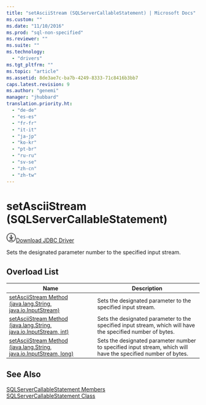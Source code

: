 ```yaml
---
title: "setAsciiStream (SQLServerCallableStatement) | Microsoft Docs"
ms.custom: ""
ms.date: "11/10/2016"
ms.prod: "sql-non-specified"
ms.reviewer: ""
ms.suite: ""
ms.technology: 
  - "drivers"
ms.tgt_pltfrm: ""
ms.topic: "article"
ms.assetid: 8de3ae7c-ba7b-4249-8333-71c8416b3bb7
caps.latest.revision: 9
ms.author: "genemi"
manager: "jhubbard"
translation.priority.ht: 
  - "de-de"
  - "es-es"
  - "fr-fr"
  - "it-it"
  - "ja-jp"
  - "ko-kr"
  - "pt-br"
  - "ru-ru"
  - "sv-se"
  - "zh-cn"
  - "zh-tw"
---
```

# setAsciiStream (SQLServerCallableStatement)
![Download](../../../ssdt/media/download.png)[Download JDBC Driver](http://go.microsoft.com/fwlink/?LinkId=245496)

  Sets the designated parameter number to the specified input stream.  
  
## Overload List  
  
|Name|Description|  
|----------|-----------------|  
|[setAsciiStream Method &#40;java.lang.String, java.io.InputStream&#41;](../../../connect/jdbc/reference/setasciistream-method--java.lang.string--java.io.inputstream-.md)|Sets the designated parameter to the specified input stream.|  
|[setAsciiStream Method  &#40;java.lang.String, java.io.InputStream, int&#41;](../../../connect/jdbc/reference/setasciistream-method---java.lang.string--java.io.inputstream--int-.md)|Sets the designated parameter to the specified input stream, which will have the specified number of bytes.|  
|[setAsciiStream Method &#40;java.lang.String, java.io.InputStream, long&#41;](../../../connect/jdbc/reference/setasciistream-method--java.lang.string--java.io.inputstream--long-.md)|Sets the designated parameter number to specified input stream, which will have the specified number of bytes.|  
  
## See Also  
 [SQLServerCallableStatement Members](../../../connect/jdbc/reference/sqlservercallablestatement-members.md)   
 [SQLServerCallableStatement Class](../../../connect/jdbc/reference/sqlservercallablestatement-class.md)  
  
  
